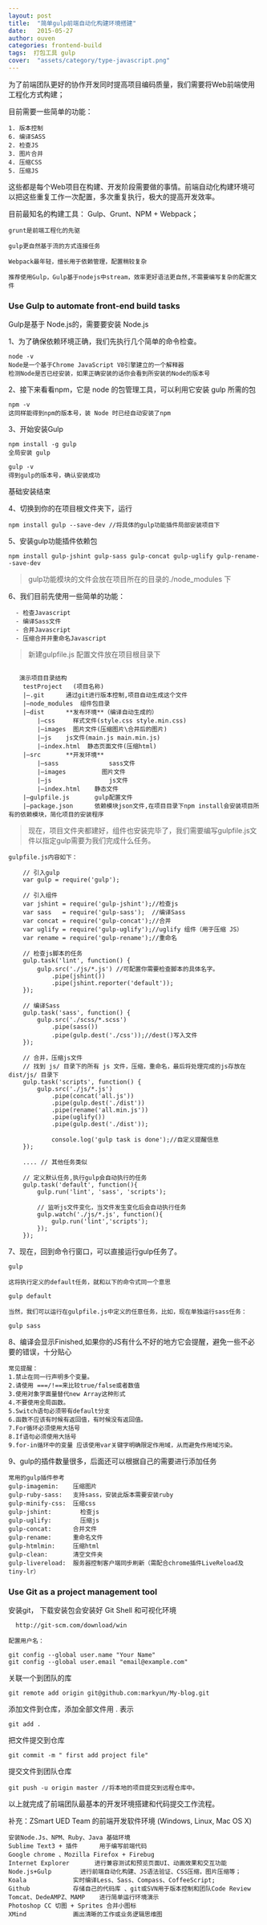 ```yaml
---
layout: post
title:  "简单gulp前端自动化构建环境搭建"
date:   2015-05-27
author: ouven
categories: frontend-build
tags:  打包工具 gulp
cover:  "assets/category/type-javascript.png"
---
```



为了前端团队更好的协作开发同时提高项目编码质量，我们需要将Web前端使用工程化方式构建；

 目前需要一些简单的功能：

    1. 版本控制
    6. 编译SASS
    2. 检查JS
    3. 图片合并
    4. 压缩CSS
    5. 压缩JS


这些都是每个Web项目在构建、开发阶段需要做的事情。前端自动化构建环境可以把这些重复工作一次配置，多次重复执行，极大的提高开发效率。

目前最知名的构建工具： Gulp、Grunt、NPM + Webpack；


    grunt是前端工程化的先驱

    gulp更自然基于流的方式连接任务

    Webpack最年轻，擅长用于依赖管理，配置稍较复杂

    推荐使用Gulp，Gulp基于nodejs中stream，效率更好语法更自然,不需要编写复杂的配置文件



### Use Gulp to automate front-end build tasks


Gulp是基于 Node.js的，需要要安装 Node.js


1、为了确保依赖环境正确，我们先执行几个简单的命令检查。

    node -v
    Node是一个基于Chrome JavaScript V8引擎建立的一个解释器
    检测Node是否已经安装，如果正确安装的话你会看到所安装的Node的版本号

2、接下来看看npm，它是 node 的包管理工具，可以利用它安装 gulp 所需的包

    npm -v
    这同样能得到npm的版本号，装 Node 时已经自动安装了npm


3、开始安装Gulp

    npm install -g gulp
    全局安装 gulp

    gulp -v
    得到gulp的版本号，确认安装成功


基础安装结束

4、切换到你的在项目根文件夹下，运行

    npm install gulp --save-dev //将具体的gulp功能插件局部安装项目下


5、安装gulp功能插件依赖包

    npm install gulp-jshint gulp-sass gulp-concat gulp-uglify gulp-rename--save-dev



> gulp功能模块的文件会放在项目所在的目录的./node_modules 下



6、我们目前先使用一些简单的功能：

      - 检查Javascript
      - 编译Sass文件
      - 合并Javascript
      - 压缩合并并重命名Javascript




> 新建gulpfile.js 配置文件放在项目根目录下

```

   演示项目目录结构
    testProject   (项目名称)
    |–.git      通过git进行版本控制,项目自动生成这个文件
    |–node_modules  组件包目录
    |–dist      **发布环境**（编译自动生成的）
        |–css     样式文件(style.css style.min.css)
        |–images  图片文件(压缩图片\合并后的图片)
        |–js    js文件(main.js main.min.js)
        |–index.html  静态页面文件(压缩html)
    |–src       **开发环境**
        |–sass              sass文件
        |–images          图片文件
        |–js                js文件
        |–index.html    静态文件
    |–gulpfile.js       gulp配置文件
    |–package.json      依赖模块json文件,在项目目录下npm install会安装项目所有的依赖模块，简化项目的安装程序
```



> 现在，项目文件夹都建好，组件也安装完毕了，我们需要编写gulpfile.js文件以指定gulp需要为我们完成什么任务。

    gulpfile.js内容如下：

```
    // 引入gulp
    var gulp = require('gulp');

    // 引入组件
    var jshint = require('gulp-jshint');//检查js
    var sass   = require('gulp-sass');  //编译Sass
    var concat = require('gulp-concat');//合并
    var uglify = require('gulp-uglify');//uglify 组件（用于压缩 JS）
    var rename = require('gulp-rename');//重命名

    // 检查js脚本的任务
    gulp.task('lint', function() {
        gulp.src('./js/*.js') //可配置你需要检查脚本的具体名字。
            .pipe(jshint())
            .pipe(jshint.reporter('default'));
    });

    // 编译Sass
    gulp.task('sass', function() {
        gulp.src('./scss/*.scss')
            .pipe(sass())
            .pipe(gulp.dest('./css'));//dest()写入文件
    });

    // 合并，压缩js文件
    // 找到 js/ 目录下的所有 js 文件，压缩，重命名，最后将处理完成的js存放在 dist/js/ 目录下
    gulp.task('scripts', function() {
        gulp.src('./js/*.js')
            .pipe(concat('all.js'))
            .pipe(gulp.dest('./dist'))
            .pipe(rename('all.min.js'))
            .pipe(uglify())
            .pipe(gulp.dest('./dist'));

            console.log('gulp task is done');//自定义提醒信息
    });

    .... // 其他任务类似

    // 定义默认任务,执行gulp会自动执行的任务
    gulp.task('default', function(){
        gulp.run('lint', 'sass', 'scripts');

        // 监听js文件变化，当文件发生变化后会自动执行任务
        gulp.watch('./js/*.js', function(){
            gulp.run('lint','scripts');
        });
    });
```

7、现在，回到命令行窗口，可以直接运行gulp任务了。

    gulp

    这将执行定义的default任务，就和以下的命令式同一个意思

    gulp default

    当然，我们可以运行在gulpfile.js中定义的任意任务，比如，现在单独运行sass任务：

    gulp sass

8、编译会显示Finished,如果你的JS有什么不好的地方它会提醒，避免一些不必要的错误，十分贴心

    常见提醒：
    1.禁止在同一行声明多个变量。
    2.请使用 ===/!==来比较true/false或者数值
    3.使用对象字面量替代new Array这种形式
    4.不要使用全局函数。
    5.Switch语句必须带有default分支
    6.函数不应该有时候有返回值，有时候没有返回值。
    7.For循环必须使用大括号
    8.If语句必须使用大括号
    9.for-in循环中的变量 应该使用var关键字明确限定作用域，从而避免作用域污染。

9、gulp的插件数量很多，后面还可以根据自己的需要进行添加任务


    常用的gulp插件参考
    gulp-imagemin:    压缩图片
    gulp-ruby-sass:   支持sass，安装此版本需要安装ruby
    gulp-minify-css:  压缩css
    gulp-jshint:        检查js
    gulp-uglify:        压缩js
    gulp-concat:      合并文件
    gulp-rename:      重命名文件
    gulp-htmlmin:     压缩html
    gulp-clean:       清空文件夹
    gulp-livereload:  服务器控制客户端同步刷新（需配合chrome插件LiveReload及tiny-lr）


### Use Git as a project management tool


  安装git， 下载安装包会安装好 Git Shell 和可视化环境

      http://git-scm.com/download/win

    配置用户名：

    git config --global user.name "Your Name"
    git config --global user.email "email@example.com"

  关联一个到团队的库

    git remote add origin git@github.com:markyun/My-blog.git

  添加文件到仓库，添加全部文件用 . 表示

    git add .

  把文件提交到仓库

    git commit -m " first add project file"

  提交文件到团队仓库

    git push -u origin master //将本地的项目提交到远程仓库中。



以上就完成了前端团队最基本的开发环境搭建和代码提交工作流程。



补充：ZSmart UED Team 的前端开发软件环境 (Windows, Linux, Mac OS X)


    安装Node.Js、NPM、Ruby、Java 基础环境
    Sublime Text3 + 插件      用于编写前端代码
    Google chrome 、Mozilla Firefox + Firebug
    Internet Explorer       进行兼容测试和预览页面UI、动画效果和交互功能
    Node.js+Gulp        进行前端自动化构建、JS语法验证、CSS压缩，图片压缩等；
    Koala             实时编译Less、Sass、Compass、CoffeeScript;
    Github            存储自己的代码库 、git或SVN用于版本控制和团队Code Review
    Tomcat、DedeAMPZ、MAMP    进行简单运行环境演示
    Photoshop CC 切图 + Sprites 合并小图标
    XMind             画出清晰的工作或业务逻辑思维图
